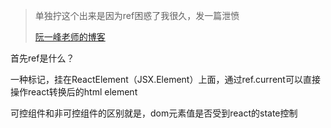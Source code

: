 > 单独拧这个出来是因为ref困惑了我很久，发一篇泄愤
>
> [阮一峰老师的博客](http://www.ruanyifeng.com/blog/2019/09/react-hooks.html)

首先ref是什么？

一种标记，挂在ReactElement（JSX.Element）上面，通过ref.current可以直接操作react转换后的html element

可控组件和非可控组件的区别就是，dom元素值是否受到react的state控制
